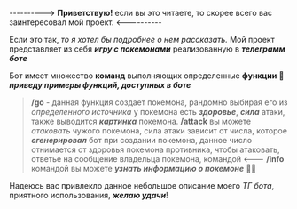 ---------->        **Приветствую!** если вы это читаете, то скорее всего вас заинтересовал мой проект.         <----------

Если это так, *то я хотел бы подробнее о нем рассказать.*
Мой проект представляет из себя ***игру с покемонами*** реализованную в ***телеграмм боте***

Бот имеет множество **команд** выполняющих определенные **функции** 🧐
***приведу примеры функций, доступных в боте***
> **/go** - данная функция создает покемона, рандомно выбирая его из *определенного источника*  у покемона есть ***здоровье***, ***сила*** атаки, также выводится ***картинка*** покемона.
> **/attack** вы можете *атаковать* чужого покемона, сила атаки зависит от числа, которое ***сгенерировал*** бот при создании покемона, данное число отнимается от здоровья покемона противника, чтобы атаковать, ответье на сообщение владельца покемона, командой <---
> **/info** командой вы можете ***узнать информацию о покемоне*** 🤔🤔


Надеюсь вас привлекло данное небольшое описание моего *ТГ бота*, приятного использования, ***желаю удачи***! 








